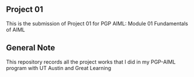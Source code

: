 ## Project 01
This is the submission of Project 01 for PGP AIML: Module 01 Fundamentals of AIML 

## General Note
This repository records all the project works that I did in my PGP-AIML program with UT Austin and Great Learning
